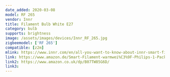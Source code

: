 ```yaml
---
date_added: 2020-03-08
model: RF 265
vendor: Innr
title: Filament Bulb White E27
category: bulb
supports: brightness
image: /assets/images/devices/Innr_RF_265.jpg
zigbeemodel: ['RF 265']
compatible: [z2m]
mlink: https://www.innr.com/en/all-you-want-to-know-about-innr-smart-filament-bulbs/
link: https://www.amazon.de/Smart-Filament-warmwei%C3%9F-Philips-1-Pack/dp/B07TTTFFHK/
link2: https://www.amazon.co.uk/dp/B07TW85G6D/
link3: 
---
```

